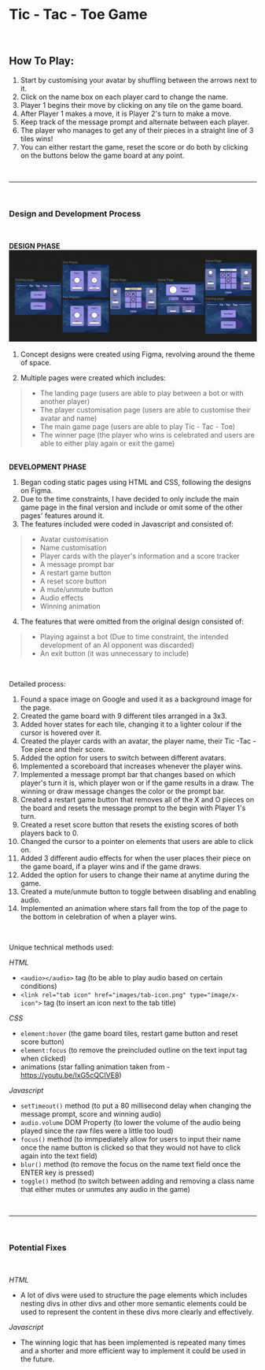 # Tic - Tac - Toe Game
&nbsp; 
## How To Play:
1. Start by customising your avatar by shuffling between the arrows next to it.
2. Click on the name box on each player card to change the name.
3. Player 1 begins their move by clicking on any tile on the game board.
4. After Player 1 makes a move, it is Player 2's turn to make a move.
5. Keep track of the message prompt and alternate between each player.
6. The player who manages to get any of their pieces in a straight line of 3 tiles wins!
7. You can either restart the game, reset the score or do both by clicking on the buttons below the game board at any point.

&nbsp; 

---
&nbsp; 
### Design and Development Process
&nbsp;  

**DESIGN PHASE**
![Design in Figma](images/figma-design.png)

1. Concept designs were created using Figma, revolving around the theme of space.

2.  Multiple pages were created which includes:
> - The landing page (users are able to play between a bot or with another player)
> - The player customisation page (users are able to customise their avatar and name)
> - The main game page (users are able to play Tic - Tac - Toe)
> - The winner page (the player who wins is celebrated and users are able to either play again or exit the game)

&nbsp;  
**DEVELOPMENT PHASE**

1. Began coding static pages using HTML and CSS, following the designs on Figma.
2. Due to the time constraints, I have decided to only include the main game page in the final version and include or omit some of the other pages' features around it.
3. The features included were coded in Javascript and consisted of:
> - Avatar customisation 
> - Name customisation
> - Player cards with the player's information and a score tracker 
> - A message prompt bar 
> - A restart game button 
> - A reset score button
> - A mute/unmute button 
> - Audio effects
> - Winning animation

4. The features that were omitted from the original design consisted of:
> - Playing against a bot (Due to time constraint, the intended development of an AI opponent was discarded)
> - An exit button (it was unnecessary to include)

&nbsp; 

Detailed process:

1. Found a space image on Google and used it as a background image for the page.
2. Created the game board with 9 different tiles arranged in a 3x3.
3. Added hover states for each tile, changing it to a lighter colour if the cursor is hovered over it.
4. Created the player cards with an avatar, the player name, their Tic -Tac -Toe piece and their score.
5. Added the option for users to switch between different avatars.
6. Implemented a scoreboard that increases whenever the player wins.
7. Implemented a message prompt bar that changes based on which player's turn it is, which player won or if the game results in a draw. The winning or draw message changes the color or the prompt bar.
8. Created a restart game button that removes all of the X and O pieces on the board and resets the message prompt to the begin with Player 1's turn.
9. Created a reset score button that resets the existing scores of both players back to 0.
10. Changed the cursor to a pointer on elements that users are able to click on.
11. Added 3 different audio effects for when the user places their piece on the game board, if a player wins and if the game draws.
12. Added the option for users to change their name at anytime during the game.
13. Created a mute/unmute button to toggle between disabling and enabling audio.
14. Implemented an animation where stars fall from the top of the page to the bottom in celebration of when a player wins.

&nbsp; 

Unique technical methods used:

*HTML*
- `<audio></audio>` tag (to be able to play audio based on certain conditions)
- `<link rel="tab icon" href="images/tab-icon.png" type="image/x-icon">` tag (to insert an icon next to the tab title)

*CSS*
- `element:hover` (the game board tiles, restart game button and reset score button)
- `element:focus` (to remove the preincluded outline on the text input tag when clicked)
- animations (star falling animation taken from - https://youtu.be/IxG5cQCIVE8)

*Javascript*
- `setTimeout()` method (to put a 80 millisecond delay when changing the message prompt, score and winning audio)
- `audio.volume` DOM Property (to lower the volume of the audio being played since the raw files were a little too loud)
- `focus()` method (to immpediately allow for users to input their name once the name button is clicked so that they would not have to click again into the text field)
- `blur()` method (to remove the focus on the name text field once the ENTER key is pressed)
- `toggle()` method (to switch between adding and removing a class name that either mutes or unmutes any audio in the game)

&nbsp; 

---
&nbsp; 
### Potential Fixes
&nbsp; 

*HTML*
- A lot of divs were used to structure the page elements which includes nesting divs in other divs and other more semantic elements could be used to represent the content in these divs more clearly and effectively.

*Javascript*
-  The winning logic that has been implemented is repeated many times and a shorter and more efficient way to implement it could be used in the future.
